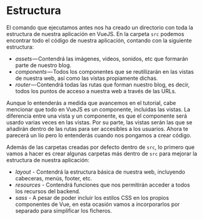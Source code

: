 # Estructura

El comando que ejecutamos antes nos ha creado un directorio con toda la estructura de nuestra aplicación en VueJS. En la carpeta `src` podemos encontrar todo el código de nuestra aplicación, contando con la siguiente estructura:

- *assets* — Contendrá las imágenes, videos, sonidos, etc que formarán parte de nuestro blog.
- *components* — Todos los componentes que se reutilizarán en las vistas de nuestra web, así como las vistas propiamente dichas.
- *router* — Contendrá todas las rutas que forman nuestro blog, es decir, todos los puntos de acceso a nuestra web a través de las URLs.

Aunque lo entenderás a medida que avancemos en el tutorial, cabe mencionar que todo en VueJS es un componente, incluidas las vistas. La diferencia entre una vista y un componente, es que el componente será usardo varias veces en las vistas. Por su parte, las vistas serán las que se añadirán dentro de las rutas para ser accesibles a los usuarios. Ahora te parecerá un lío pero lo entenderás cuando nos pongamos a crear código.

Además de las carpetas creadas por defecto dentro de `src`, lo primero que vamos a hacer es crear algunas carpetas más dentro de `src` para mejorar la estructura de nuestra aplicación:

- _layout_ - Contendrá la estructura básica de nuestra web, incluyendo cabeceras, menús, footer, etc.
- _resources_ - Contendrá funciones que nos permitirán acceder a todos los recursos del backend.
- _sass_ - A pesar de poder incluir los estilos CSS en los propios componentes de Vue, en esta ocasión vamos a incorporarlos por separado para simplificar los ficheros.

